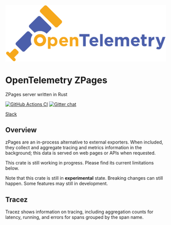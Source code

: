 ![OpenTelemetry — An observability framework for cloud-native software.][splash]

[splash]: https://raw.githubusercontent.com/open-telemetry/opentelemetry-rust/master/assets/logo-text.png

# OpenTelemetry ZPages

ZPages server written in Rust

[![GitHub Actions CI](https://github.com/open-telemetry/opentelemetry-rust/workflows/CI/badge.svg)](https://github.com/open-telemetry/opentelemetry-rust/actions?query=workflow%3ACI+branch%3Amaster)
[![Gitter chat](https://img.shields.io/badge/gitter-join%20chat%20%E2%86%92-brightgreen.svg)](https://gitter.im/open-telemetry/opentelemetry-rust)

[Slack](https://cloud-native.slack.com/archives/C03GDP0H023)

## Overview

zPages are an in-process alternative to external exporters. When included, they collect and aggregate tracing and metrics information in the background; this data is served on web pages or APIs when requested.

This crate is still working in progress. Please find its current limitations below.

Note that this crate is still in **experimental** state. Breaking changes can still happen. Some features may still in development.

## Tracez

Tracez shows information on tracing, including aggregation counts for latency, running, and errors for spans grouped by the span name.

